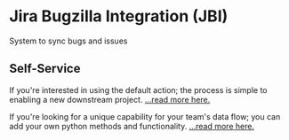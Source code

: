 # Jira Bugzilla Integration (JBI)
System to sync bugs and issues

## Self-Service

If you're interested in using the default action;
the process is simple to enabling a new downstream
project. [...read more here.](src/jbi/whiteboard_tags/README.md)

If you're looking for a unique capability for your
team's data flow; you can add your own python methods
and functionality. [...read more here.](src/jbi/whiteboard_actions/README.md)
